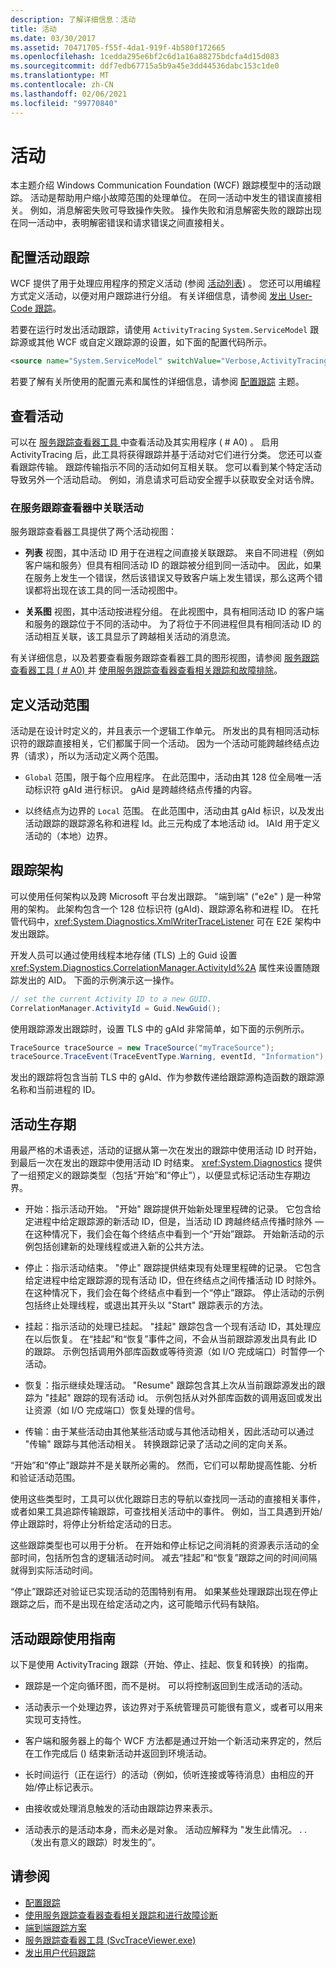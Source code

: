 ```yaml
---
description: 了解详细信息：活动
title: 活动
ms.date: 03/30/2017
ms.assetid: 70471705-f55f-4da1-919f-4b580f172665
ms.openlocfilehash: 1cedda295e6bf2c6d1a16a88275bdcfa4d15d083
ms.sourcegitcommit: ddf7edb67715a5b9a45e3dd44536dabc153c1de0
ms.translationtype: MT
ms.contentlocale: zh-CN
ms.lasthandoff: 02/06/2021
ms.locfileid: "99770840"
---
```

# <a name="activity"></a>活动

本主题介绍 Windows Communication Foundation (WCF) 跟踪模型中的活动跟踪。 活动是帮助用户缩小故障范围的处理单位。 在同一活动中发生的错误直接相关。 例如，消息解密失败可导致操作失败。 操作失败和消息解密失败的跟踪出现在同一活动中，表明解密错误和请求错误之间直接相关。  
  
## <a name="configuring-activity-tracing"></a>配置活动跟踪  

 WCF 提供了用于处理应用程序的预定义活动 (参阅 [活动列表](activity-list.md)) 。 您还可以用编程方式定义活动，以便对用户跟踪进行分组。 有关详细信息，请参阅 [发出 User-Code 跟踪](emitting-user-code-traces.md)。  
  
 若要在运行时发出活动跟踪，请使用 `ActivityTracing` `System.ServiceModel` 跟踪源或其他 WCF 或自定义跟踪源的设置，如下面的配置代码所示。  
  
```xml  
<source name="System.ServiceModel" switchValue="Verbose,ActivityTracing">  
```  
  
 若要了解有关所使用的配置元素和属性的详细信息，请参阅 [配置跟踪](configuring-tracing.md) 主题。  
  
## <a name="viewing-activities"></a>查看活动  

 可以在 [服务跟踪查看器工具 ](../../service-trace-viewer-tool-svctraceviewer-exe.md)中查看活动及其实用程序 ( # A0) 。 启用 ActivityTracing 后，此工具将获得跟踪并基于活动对它们进行分类。 您还可以查看跟踪传输。 跟踪传输指示不同的活动如何互相关联。 您可以看到某个特定活动导致另外一个活动启动。 例如，消息请求可启动安全握手以获取安全对话令牌。  
  
### <a name="correlating-activities-in-service-trace-viewer"></a>在服务跟踪查看器中关联活动  

 服务跟踪查看器工具提供了两个活动视图：  
  
- **列表** 视图，其中活动 ID 用于在进程之间直接关联跟踪。 来自不同进程（例如客户端和服务）但具有相同活动 ID 的跟踪被分组到同一活动中。 因此，如果在服务上发生一个错误，然后该错误又导致客户端上发生错误，那么这两个错误都将出现在该工具的同一活动视图中。  
  
- **关系图** 视图，其中活动按进程分组。 在此视图中，具有相同活动 ID 的客户端和服务的跟踪位于不同的活动中。 为了将位于不同进程但具有相同活动 ID 的活动相互关联，该工具显示了跨越相关活动的消息流。  
  
 有关详细信息，以及若要查看服务跟踪查看器工具的图形视图，请参阅 [服务跟踪查看器工具 ( # A0) ](../../service-trace-viewer-tool-svctraceviewer-exe.md) 并 [使用服务跟踪查看器查看相关跟踪和故障排除](using-service-trace-viewer-for-viewing-correlated-traces-and-troubleshooting.md)。  
  
## <a name="defining-the-scope-of-an-activity"></a>定义活动范围  

 活动是在设计时定义的，并且表示一个逻辑工作单元。 所发出的具有相同活动标识符的跟踪直接相关，它们都属于同一个活动。 因为一个活动可能跨越终结点边界（请求），所以为活动定义两个范围。  
  
- `Global` 范围，限于每个应用程序。 在此范围中，活动由其 128 位全局唯一活动标识符 gAId 进行标识。 gAid 是跨越终结点传播的内容。  
  
- 以终结点为边界的 `Local` 范围。 在此范围中，活动由其 gAId 标识，以及发出活动跟踪的跟踪源名称和进程 Id。此三元构成了本地活动 id。 lAId 用于定义活动的（本地）边界。  
  
## <a name="trace-schema"></a>跟踪架构  

 可以使用任何架构以及跨 Microsoft 平台发出跟踪。 "端到端" ("e2e" ) 是一种常用的架构。 此架构包含一个 128 位标识符 (gAId)、跟踪源名称和进程 ID。 在托管代码中，<xref:System.Diagnostics.XmlWriterTraceListener> 可在 E2E 架构中发出跟踪。  
  
 开发人员可以通过使用线程本地存储 (TLS) 上的 Guid 设置 <xref:System.Diagnostics.CorrelationManager.ActivityId%2A> 属性来设置随跟踪发出的 AID。 下面的示例演示这一操作。  
  
```csharp
// set the current Activity ID to a new GUID.  
CorrelationManager.ActivityId = Guid.NewGuid();  
```
  
 使用跟踪源发出跟踪时，设置 TLS 中的 gAId 非常简单，如下面的示例所示。  
  
```csharp
TraceSource traceSource = new TraceSource("myTraceSource");  
traceSource.TraceEvent(TraceEventType.Warning, eventId, "Information");  
```  
  
 发出的跟踪将包含当前 TLS 中的 gAId、作为参数传递给跟踪源构造函数的跟踪源名称和当前进程的 ID。  
  
## <a name="activity-lifetime"></a>活动生存期  

 用最严格的术语表述，活动的证据从第一次在发出的跟踪中使用活动 ID 时开始，到最后一次在发出的跟踪中使用活动 ID 时结束。 <xref:System.Diagnostics> 提供了一组预定义的跟踪类型（包括“开始”和“停止”），以便显式标记活动生存期边界。  
  
- 开始：指示活动开始。 "开始" 跟踪提供开始新处理里程碑的记录。 它包含给定进程中给定跟踪源的新活动 ID，但是，当活动 ID 跨越终结点传播时除外 — 在这种情况下，我们会在每个终结点中看到一个“开始”跟踪。 开始新活动的示例包括创建新的处理线程或进入新的公共方法。  
  
- 停止：指示活动结束。 "停止" 跟踪提供结束现有处理里程碑的记录。 它包含给定进程中给定跟踪源的现有活动 ID，但在终结点之间传播活动 ID 时除外。在这种情况下，我们会在每个终结点中看到一个“停止”跟踪。  停止活动的示例包括终止处理线程，或退出其开头以 "Start" 跟踪表示的方法。  
  
- 挂起：指示活动的处理已挂起。 "挂起" 跟踪包含一个现有活动 ID，其处理应在以后恢复。 在“挂起”和“恢复”事件之间，不会从当前跟踪源发出具有此 ID 的跟踪。 示例包括调用外部库函数或等待资源（如 I/O 完成端口）时暂停一个活动。  
  
- 恢复：指示继续处理活动。 "Resume" 跟踪包含其上次从当前跟踪源发出的跟踪为 "挂起" 跟踪的现有活动 id。 示例包括从对外部库函数的调用返回或发出让资源（如 I/O 完成端口）恢复处理的信号。  
  
- 传输：由于某些活动由其他某些活动或与其他活动相关，因此活动可以通过 "传输" 跟踪与其他活动相关。 转换跟踪记录了活动之间的定向关系。  
  
 “开始”和“停止”跟踪并不是关联所必需的。 然而，它们可以帮助提高性能、分析和验证活动范围。  
  
 使用这些类型时，工具可以优化跟踪日志的导航以查找同一活动的直接相关事件，或者如果工具追踪传输跟踪，可查找相关活动中的事件。 例如，当工具遇到开始/停止跟踪时，将停止分析给定活动的日志。  
  
 这些跟踪类型也可以用于分析。 在开始和停止标记之间消耗的资源表示活动的全部时间，包括所包含的逻辑活动时间。 减去“挂起”和“恢复”跟踪之间的时间间隔就得到实际活动时间。  
  
 “停止”跟踪还对验证已实现活动的范围特别有用。 如果某些处理跟踪出现在停止跟踪之后，而不是出现在给定活动之内，这可能暗示代码有缺陷。  
  
## <a name="guidelines-for-using-activity-tracing"></a>活动跟踪使用指南  

 以下是使用 ActivityTracing 跟踪（开始、停止、挂起、恢复和转换）的指南。  
  
- 跟踪是一个定向循环图，而不是树。 可以将控制返回到生成活动的活动。  
  
- 活动表示一个处理边界，该边界对于系统管理员可能很有意义，或者可以用来实现可支持性。  
  
- 客户端和服务器上的每个 WCF 方法都是通过开始一个新活动来界定的，然后在工作完成后 () 结束新活动并返回到环境活动。  
  
- 长时间运行（正在运行）的活动（例如，侦听连接或等待消息）由相应的开始/停止标记表示。  
  
- 由接收或处理消息触发的活动由跟踪边界来表示。  
  
- 活动表示的是活动本身，而未必是对象。 活动应解释为 "发生此情况。 . . （发出有意义的跟踪）时发生的”。  
  
## <a name="see-also"></a>请参阅

- [配置跟踪](configuring-tracing.md)
- [使用服务跟踪查看器查看相关跟踪和进行故障诊断](using-service-trace-viewer-for-viewing-correlated-traces-and-troubleshooting.md)
- [端到端跟踪方案](end-to-end-tracing-scenarios.md)
- [服务跟踪查看器工具 (SvcTraceViewer.exe)](../../service-trace-viewer-tool-svctraceviewer-exe.md)
- [发出用户代码跟踪](emitting-user-code-traces.md)
